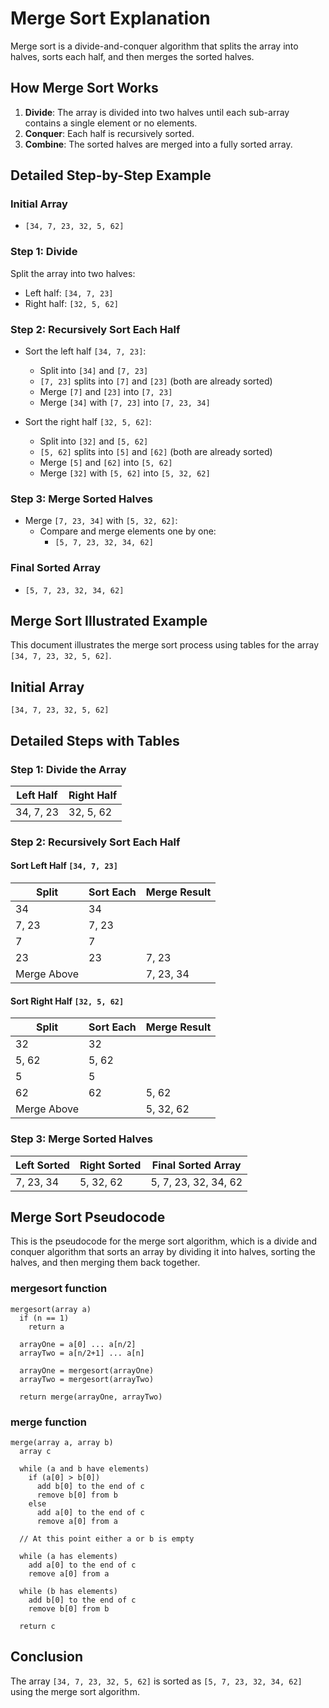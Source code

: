 
# Merge Sort Explanation

Merge sort is a divide-and-conquer algorithm that splits the array into halves, sorts each half, and then merges the sorted halves.

## How Merge Sort Works

1. **Divide**: The array is divided into two halves until each sub-array contains a single element or no elements.
2. **Conquer**: Each half is recursively sorted.
3. **Combine**: The sorted halves are merged into a fully sorted array.

## Detailed Step-by-Step Example

### Initial Array
- `[34, 7, 23, 32, 5, 62]`

### Step 1: Divide
Split the array into two halves:
- Left half: `[34, 7, 23]`
- Right half: `[32, 5, 62]`

### Step 2: Recursively Sort Each Half
- Sort the left half `[34, 7, 23]`:
  - Split into `[34]` and `[7, 23]`
  - `[7, 23]` splits into `[7]` and `[23]` (both are already sorted)
  - Merge `[7]` and `[23]` into `[7, 23]`
  - Merge `[34]` with `[7, 23]` into `[7, 23, 34]`

- Sort the right half `[32, 5, 62]`:
  - Split into `[32]` and `[5, 62]`
  - `[5, 62]` splits into `[5]` and `[62]` (both are already sorted)
  - Merge `[5]` and `[62]` into `[5, 62]`
  - Merge `[32]` with `[5, 62]` into `[5, 32, 62]`

### Step 3: Merge Sorted Halves
- Merge `[7, 23, 34]` with `[5, 32, 62]`:
  - Compare and merge elements one by one:
    - `[5, 7, 23, 32, 34, 62]`

### Final Sorted Array
- `[5, 7, 23, 32, 34, 62]`


## Merge Sort Illustrated Example

This document illustrates the merge sort process using tables for the array `[34, 7, 23, 32, 5, 62]`.

## Initial Array
`[34, 7, 23, 32, 5, 62]`

## Detailed Steps with Tables

### Step 1: Divide the Array
| Left Half       | Right Half      |
|-----------------|-----------------|
| 34, 7, 23       | 32, 5, 62       |

### Step 2: Recursively Sort Each Half

#### Sort Left Half `[34, 7, 23]`
| Split           | Sort Each       | Merge Result    |
|-----------------|-----------------|-----------------|
| 34              | 34              |                 |
| 7, 23           | 7, 23           |                 |
| 7               | 7               |                 |
| 23              | 23              | 7, 23           |
| Merge Above     |                 | 7, 23, 34       |

#### Sort Right Half `[32, 5, 62]`
| Split           | Sort Each       | Merge Result    |
|-----------------|-----------------|-----------------|
| 32              | 32              |                 |
| 5, 62           | 5, 62           |                 |
| 5               | 5               |                 |
| 62              | 62              | 5, 62           |
| Merge Above     |                 | 5, 32, 62       |

### Step 3: Merge Sorted Halves
| Left Sorted     | Right Sorted    | Final Sorted Array |
|-----------------|-----------------|--------------------|
| 7, 23, 34       | 5, 32, 62       | 5, 7, 23, 32, 34, 62 |


## Merge Sort Pseudocode

This is the pseudocode for the merge sort algorithm, which is a divide and conquer algorithm that sorts an array by dividing it into halves, sorting the halves, and then merging them back together.

### mergesort function

```
mergesort(array a)
  if (n == 1)
    return a

  arrayOne = a[0] ... a[n/2]
  arrayTwo = a[n/2+1] ... a[n]

  arrayOne = mergesort(arrayOne)
  arrayTwo = mergesort(arrayTwo)

  return merge(arrayOne, arrayTwo)
```


### merge function

```
merge(array a, array b)
  array c

  while (a and b have elements)
    if (a[0] > b[0])
      add b[0] to the end of c
      remove b[0] from b
    else
      add a[0] to the end of c
      remove a[0] from a

  // At this point either a or b is empty

  while (a has elements)
    add a[0] to the end of c
    remove a[0] from a

  while (b has elements)
    add b[0] to the end of c
    remove b[0] from b

  return c
```

## Conclusion
The array `[34, 7, 23, 32, 5, 62]` is sorted as `[5, 7, 23, 32, 34, 62]` using the merge sort algorithm.
